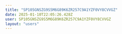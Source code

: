 ```yaml
---
title: "SP105GNSZG9S5M6G89K6ZR257C9A1YZF0VY8CVVGZ"
date: 2025-01-10T22:05:26.428Z
user: SP105GNSZG9S5M6G89K6ZR257C9A1YZF0VY8CVVGZ
layout: "users"
---
```

    